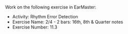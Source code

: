 Work on the following exercise in EarMaster:
- Activity: Rhythm Error Detection
- Exercise Name: 2/4 - 2 bars: 16th, 8th & Quarter notes
- Exercise Number: 11.3
